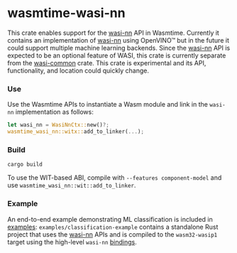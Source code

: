 # wasmtime-wasi-nn

This crate enables support for the [wasi-nn] API in Wasmtime. Currently it
contains an implementation of [wasi-nn] using OpenVINO™ but in the future it
could support multiple machine learning backends. Since the [wasi-nn] API is
expected to be an optional feature of WASI, this crate is currently separate
from the [wasi-common] crate. This crate is experimental and its API,
functionality, and location could quickly change.

[examples]: examples
[openvino]: https://crates.io/crates/openvino
[wasi-nn]: https://github.com/WebAssembly/wasi-nn
[wasi-common]: ../wasi-common
[bindings]: https://crates.io/crates/wasi-nn

### Use

Use the Wasmtime APIs to instantiate a Wasm module and link in the `wasi-nn`
implementation as follows:

```rust
let wasi_nn = WasiNnCtx::new()?;
wasmtime_wasi_nn::witx::add_to_linker(...);
```

### Build

```console
cargo build
```

To use the WIT-based ABI, compile with `--features component-model` and use `wasmtime_wasi_nn::wit::add_to_linker`.

### Example

An end-to-end example demonstrating ML classification is included in [examples]:
`examples/classification-example` contains a standalone Rust project that uses
the [wasi-nn] APIs and is compiled to the `wasm32-wasip1` target using the
high-level `wasi-nn` [bindings].
